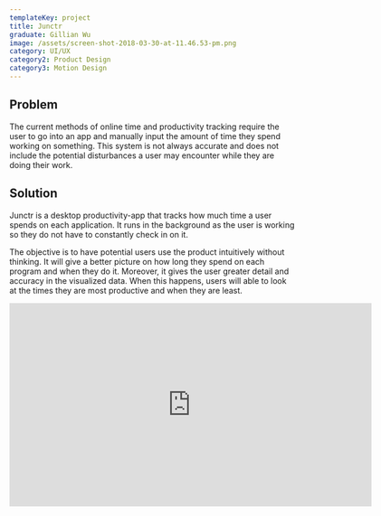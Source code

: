 ```yaml
---
templateKey: project
title: Junctr
graduate: Gillian Wu
image: /assets/screen-shot-2018-03-30-at-11.46.53-pm.png
category: UI/UX
category2: Product Design
category3: Motion Design
---
```

## Problem

The current methods of online time and productivity tracking require the user
to go into an app and manually input the amount of time they spend working
on something. This system is not always accurate and does not include the
potential disturbances a user may encounter while they are doing their work.

## Solution

Junctr is a desktop productivity-app that tracks how much time a user spends on each application. It runs in the background as the user is working so they do not have to constantly check in on it.  

The objective is to have potential users use the product intuitively without
 thinking. It will give a better picture on how long they spend on each program
and when they do it. Moreover, it gives the user greater detail and accuracy in
the visualized data. When this happens, users will able to look at the times they
are most productive and when they are least.

<iframe src="https://player.vimeo.com/video/262612651" width="640" height="360" frameborder="0" webkitallowfullscreen mozallowfullscreen allowfullscreen></iframe>
